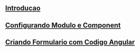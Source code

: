 ## [Introducao](01-introducao.md)
## [Configurando Modulo e Component](02-configurando-modulo-e-component.md)
##  [Criando Formulario com Codigo Angular](03-criando-form-com-codigo-angular.md)
